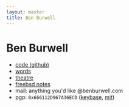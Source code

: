 ```yaml
---
layout: master
title: Ben Burwell
---
```


# Ben Burwell

- [code (github)](https://github.com/benburwell)
- [words](/posts/)
- [theatre](/theatre/)
- [freebsd notes](/freebsd.html)
- mail: anything you'd like @benburwell.com
- pgp: `0x666112D967A36ECD` ([keybase][], [mit][])

[mit]: http://pgp.mit.edu/pks/lookup?op=get&search=0x666112D967A36ECD
[keybase]: https://keybase.io/benburwell/key.asc
